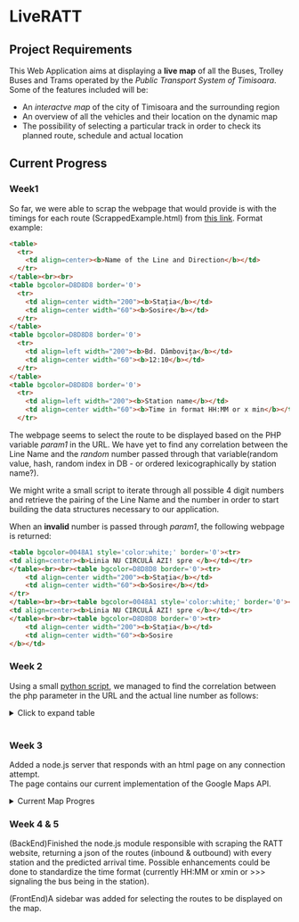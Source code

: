# LiveRATT

## Project Requirements
This Web Application aims at displaying a **live map** of all the Buses, Trolley Buses and Trams operated by the *Public Transport System of Timisoara*.
Some of the features included will be:
+ An *interactve map* of the city of Timisoara and the surrounding region
+ An overview of all the vehicles and their location on the dynamic map
+ The possibility of selecting a particular track in order to check its planned route, schedule and actual location

## Current Progress
### Week1

So far, we were able to scrap the webpage that would provide is with the timings for each route (ScrappedExample.html) from [this link](http://86.122.170.105:61978/html/timpi/trasee.php?param1=1556). Format example:
```html
<table>
  <tr>
    <td align=center><b>Name of the Line and Direction</b></td>
  </tr>
</table><br><br>
<table bgcolor=D8D8D8 border='0'>
  <tr>
    <td align=center width="200"><b>Stația</b></td>
    <td align=center width="60"><b>Sosire</b></td>
  </tr>
</table>
<table bgcolor=D8D8D8 border='0'>
  <tr>
    <td align=left width="200"><b>Bd. Dâmbovița</b></td>
    <td align=center width="60"><b>12:10</b></td>
  </tr>
</table>
<table bgcolor=D8D8D8 border='0'>
  <tr>
    <td align=left width="200"><b>Station name</b></td>
    <td align=center width="60"><b>Time in format HH:MM or x min</b></td>
  </tr>
```
The webpage seems to select the route to be displayed based on the PHP variable *param1* in the URL. We have yet to find any correlation between the Line Name and the *random* number passed through that variable(random value, hash, random index in DB - or ordered lexicographically by station name?). 

We might write a small script to iterate through all possible 4 digit numbers and retrieve the pairing of the Line Name and the number in order to start building the data structures necessary to our application.

When an **invalid** number is passed through *param1*, the following webpage is returned:
```html
<table bgcolor=0048A1 style='color:white;' border='0'><tr>
<td align=center><b>Linia NU CIRCULĂ AZI! spre </b></td></tr>
</table><br><br><table bgcolor=D8D8D8 border='0'><tr>
    <td align=center width="200"><b>Stația</b></td>
    <td align=center width="60"><b>Sosire</b></td>
</tr>
</table><br><br><table bgcolor=0048A1 style='color:white;' border='0'><tr>
<td align=center><b>Linia NU CIRCULĂ AZI! spre </b></td></tr>
</table><br><br><table bgcolor=D8D8D8 border='0'><tr>
    <td align=center width="200"><b>Stația</b></td>
    <td align=center width="60"><b>Sosire
</b></td>  
```

### Week 2

Using a small [python script](https://github.com/vnemes/LiveRATT/blob/master/scripts/HTMLscrapper.py), we managed to find the correlation between the php parameter in the URL and the actual line number as follows:
<details>
  <summary>Click to expand table</summary>
  
| param1 | Transport Route | 
|--------|--------------| 
| 1106   | 1            | 
| 1126   | 2            | 
| 1207   | 3            | 
| 1266   | 4            | 
| 1553   | 5            | 
| 2246   | 5            | 
| 2386   | 7            | 
| 2846   | 7            | 
| 1558   | 8            | 
| 2406   | 9            | 
| 2726   | 10           | 
| 990    | 11           | 
| 1066   | 13           | 
| 2826   | 13           | 
| 1006   | 14           | 
| 989    | 15           | 
| 1206   | 16           | 
| 1086   | 17           | 
| 1166   | 18           | 
| 1146   | 21           | 
| 2566   | 22           | 
| 1226   | 28           | 
| 2626   | 29           | 
| 1546   | 32           | 
| 1046   | 33           | 
| 886    | 40           | 
| 1548   | 44           | 
| 1406   | 46           | 
| 2546   |  13b         | 
| 2326   |  1a          | 
| 2346   |  2a          | 
| 1646   |  32a         | 
| 2466   |  33b         | 
| 1886   |  3a          | 
| 1666   |  40a         | 
| 1686   |  44a         | 
| 2426   |  5a          | 
| 2446   |  5b          | 
| 2686   |  6a          | 
| 2706   |  6b          | 
| 1556   |  7a          | 
| 1557   |  7b          | 
| 2666   |  8b          | 
| 2306   |  Ab33        | 
| 1550   |  E1          | 
| 1551   |  E2          | 
| 1552   |  E3          | 
| 2586   |  E33         | 
| 1926   |  E4          | 
| 2486   |  E4b         | 
| 1526   |  E5          | 
| 1928   |  E6          | 
| 2026   |  E7          | 
| 1326   |  E7b         | 
| 1547   |  E8          | 
| 2746   |  LFA         | 
| 2526   |  LMA         | 
| 2786   |  M11         | 
| 2766   |  M14         | 
| 2906   |  M22         | 
| 2926   |  M22a        | 
| 2946   |  M22b        | 
| 2966   |  M22c        | 
| 2986   |  M22d        | 
| 1746   |  M30         | 
| 1986   |  M35         | 
| 2006   |  M36         | 
| 2646   |  M43         | 
| 2506   |  M44         | 
| 2606   |  M45         | 
| 2166   |  P1-a        | 
| 2146   |  P1-d        | 
| 2207   |  P2-a        | 
| 2186   |  P2-d        | 
| 2206   |  P2-s        | 
| 2086   |  P3          | 
| 2126   |  P4-a        | 
| 2106   |  P4-d        | 
| 2866   |  RDCN        | 
| 1186   |  Tb19        | 
| 2366   |  test        | 
| 1966   |  Tv3b        | 
| 2266   |  TV5         | 
| 2226   |  Tv6         | 
| 1286   |  Tv9         | 
</details> <br />

### Week 3

Added a node.js server that responds with an html page on any connection attempt.<br />
The page contains our current implementation of the Google Maps API.
<details>
  <summary>Current Map Progres</summary>
   <p align="center">
    <img src="https://i.imgur.com/0uyZc4Y.png" width="100%"/>  
   </p>
</details>

### Week 4 & 5

(BackEnd)Finished the node.js module responsible with scraping the RATT website, returning a json of the routes (inbound & outbound) with every station and the predicted arrival time. Possible enhancements could be done to standardize the time format (currently HH:MM or xmin or >>> signaling the bus being in the station).

(FrontEnd)A sidebar was added for selecting the routes to be displayed on the map. 
